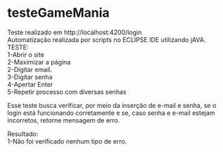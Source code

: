 # testeGameMania
Teste realizado em http://localhost:4200/login<br>
Automatização realizada por scripts no ECLIPSE IDE utilizando jAVA.<br>
TESTE:<br>
1-Abrir o site<br>
2-Maximizar a página<br>
2-Digitar email.<br>
3-Digitar senha<br>
4-Apertar Enter<br>
5-Repetir processo com diversas senhas<br>

Esse teste busca verificar, por meio da inserção de e-mail e senha, se o login está funcionando corretamente e se, caso senha e e-mail estejam incorretos, retorne mensagem de erro.<br>

Resultado:<br>
1-Não foi verificado nenhum tipo de erro.
